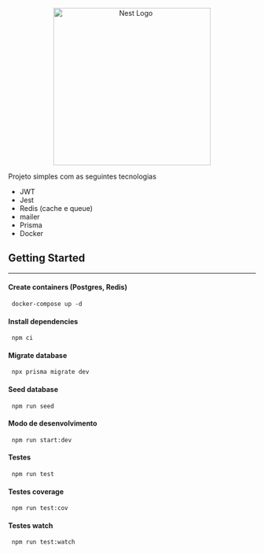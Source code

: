 <p align="center">
  <a href="http://nestjs.com/" target="blank"><img src="https://nestjs.com/img/logo_text.svg" width="320" alt="Nest Logo" /></a>
</p>

Projeto simples com as seguintes tecnologias

* JWT
* Jest
* Redis (cache e queue)
* mailer
* Prisma
* Docker


## Getting Started

-- --

#### Create containers (Postgres, Redis)
```
 docker-compose up -d
```
#### Install dependencies
```
 npm ci 
```
#### Migrate database
```
 npx prisma migrate dev 
```
#### Seed database
```
 npm run seed 
```

#### Modo de desenvolvimento

```
 npm run start:dev 
```

#### Testes 
```
 npm run test 
```
#### Testes coverage

```
 npm run test:cov 
```

#### Testes watch

```
 npm run test:watch 
```



